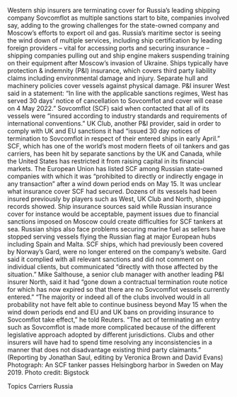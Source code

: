 Western ship insurers are terminating cover for Russia’s leading shipping company Sovcomflot as multiple sanctions start to bite, companies involved say, adding to the growing challenges for the state-owned company and Moscow’s efforts to export oil and gas.
Russia’s maritime sector is seeing the wind down of multiple services, including ship certification by leading foreign providers – vital for accessing ports and securing insurance – shipping companies pulling out and ship engine makers suspending training on their equipment after Moscow’s invasion of Ukraine.
Ships typically have protection & indemnity (P&I) insurance, which covers third party liability claims including environmental damage and injury. Separate hull and machinery policies cover vessels against physical damage.
P&I insurer West said in a statement: “In line with the applicable sanctions regimes, West has served 30 days’ notice of cancellation to Sovcomflot and cover will cease on 4 May 2022.”
Sovcomflot (SCF) said when contacted that all of its vessels were “insured according to industry standards and requirements of international conventions.”
UK Club, another P&I provider, said in order to comply with UK and EU sanctions it had “issued 30 day notices of termination to Sovcomflot in respect of their entered ships in early April.”
SCF, which has one of the world’s most modern fleets of oil tankers and gas carriers, has been hit by separate sanctions by the UK and Canada, while the United States has restricted it from raising capital in its financial markets.
The European Union has listed SCF among Russian state-owned companies with which it was “prohibited to directly or indirectly engage in any transaction” after a wind down period ends on May 15.
It was unclear what insurance cover SCF had secured. Dozens of its vessels had been insured previously by players such as West, UK Club and North, shipping records showed.
Ship insurance sources said while Russian insurance cover for instance would be acceptable, payment issues due to financial sanctions imposed on Moscow could create difficulties for SCF tankers at sea.
Russian ships also face problems securing marine fuel as sellers have stopped serving vessels flying the Russian flag at major European hubs including Spain and Malta.
SCF ships, which had previously been covered by Norway’s Gard, were no longer entered on the company’s website.
Gard said it complied with all relevant sanctions and did not comment on individual clients, but communicated “directly with those affected by the situation.”
Mike Salthouse, a senior club manager with another leading P&I insurer North, said it had “gone down a contractual termination route notice for which has now expired so that there are no Sovcomflot vessels currently entered.”
“The majority or indeed all of the clubs involved would in all probability not have felt able to continue business beyond May 15 when the wind down periods end and EU and UK bans on providing insurance to Sovcomflot take effect,” he told Reuters.
“The act of terminating an entry such as Sovcomflot is made more complicated because of the different legislative approach adopted by different jurisdictions. Clubs and other insurers will have had to spend time resolving any inconsistencies in a manner that does not disadvantage existing third party claimants.”
(Reporting by Jonathan Saul, editing by Veronica Brown and David Evans)
Photograph: An SCF tanker passes Helsingborg harbor in Sweden on May 2019. Photo credit: Bigstock

Topics
Carriers
Russia
